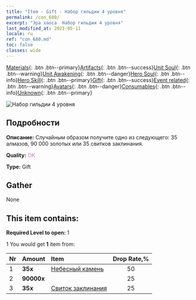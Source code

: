 ```yaml
---
title: "Item - Gift - Набор гильдии 4 уровня"
permalink: /con_680/
excerpt: "Эра хаоса  Набор гильдии 4 уровня"
last_modified_at: 2021-05-11
locale: ru
ref: "con_680.md"
toc: false
classes: wide
---
```

 [Materials](/ItemsRU/){: .btn .btn--primary}[Artifacts](/ItemsRU/Artifacts/){: .btn .btn--success}[Unit Soul](/ItemsRU/UnitSoul/){: .btn .btn--warning}[Unit Awakening](/ItemsRU/UnitAwakening/){: .btn .btn--danger}[Hero Soul](/ItemsRU/HeroSoul/){: .btn .btn--info}[Hero Skill](/ItemsRU/HeroSkill/){: .btn .btn--primary}[Gift](/ItemsRU/Gift/){: .btn .btn--success}[Event related](/ItemsRU/Events/){: .btn .btn--warning}[Avatars](/ItemsRU/Avatars/){: .btn .btn--danger}[Consumables](/ItemsRU/Consumables/){: .btn .btn--info}[Unknown](/ItemsRU/Unknown/){: .btn .btn--primary}

 ![Набор гильдии 4 уровня](/images/t/i_50002.png)

## Подробности
 **Описание:** Случайным образом получите одно из следующего: 35 алмазов, 90 000 золотых или 35 свитков заклинания.

 **Quality:** <span style="color: #DA70D6">OK</span>

 **Type:** Gift

## Gather

  None

## This item contains:

 **Required Level to open:** 1

 1 You would get **1** item  from:

  | Nr | Amount |     Item    | Drop Rate,% |
  |:---|:-------|:------------|:---------:|
  | 1 |  **35x** | [Небесный камень](/ItemsRU/art_188/) | 50 | 
  | 2 |  **90000x** | <i class="fas fa-coins"/> | 25 | 
  | 3 |  **35x** | [Свиток заклинания](/ItemsRU/con_694/) | 25 | 
